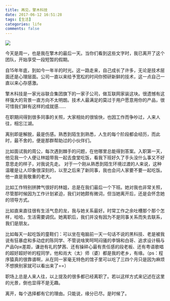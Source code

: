 ```yaml
---
title: 再见，擎木科技
date: 2017-06-12 16:51:28
tags: [生活]
categories: life
comments: false
---
```


![](/images/goodbye_1.png)

今天是周一，也是我在擎木的最后一天。当你们看到这些文字时，我已离开了这个团队，开始享受一段短暂的假期。

自15年年底，到如今一年半的时光。这一路走来，自己成长了许多，无论是技术层面还是心理层面。公司一直以来给予宽松的时间你预研新鲜的技术，这一点自己一直以来心存感激。

擎木科技是一家光谷联合集团旗下的一家子公司，做互联网家装这块。很遗憾有这样强大的背景一直方向不太明朗。技术人最满足的莫过于用户愿意用你的产品，很可惜我们鲜有这样的成就感…… 

在职期间得到很多同事的关照，大家相处的很愉快，也因工作而争吵过，人来人往，相忘江湖。

离别即是解脱，最是伤感。熟悉到陌生到熟悉，人生的每个阶段都会经历，而此时，最不舍的，便是那群帮助过的小伙伴们。
 
比如面试我的周公，每次遇到棘手的问题，在他哪里总能得到答案。入职第一天，他见我一个人便让林姐带我一起去食堂吃饭，看我下班好久了手头没什么事又不好意思走的样子，对我说先走。
对于一个刚从熟悉到陌生环境过渡的人来说，这种温暖是让人印象很深刻的，以至之后来了新同事，我也会问人家要不要一起吃饭。他一直是我敬重的老大。

比如工作特别拼脾气很好的林姐，总是在我们最后一个下班。她对我也非常关照，尽管那时候因为工作计划紧迫，我们对她颇有微词，但当她离开后，还是会怀念她的领导方式。

比如直来直往很有生活气息的龙，我与她关系最好。时常工作之余吐槽那个那个怎样，哈哈，生活需要调侃。她离职后，我们并没有因为不是同事关系而失去联系，我们是朋友。  

比如每天一起吃饭的童鞋们：可以坐在电脑前一天一句话不说的黑科技、老是被我说有狂暴症和多动症的陈同学、不管说啥笑呵呵闷骚的李锦和白哥、追求设计稿与产品0px差距，谦逊有礼的梦茜、还有操碎心最有责任感的段老板、还有粤语歌唱的超好超好听的程同学，他和肖大（太）师（婆）都是我的老乡，有缘。（ps：程序猿真的很靠谱啊，从在同一家毫无特色的馆子里可以吃了三四个月只是因为麻烦不想换别家就可以看出来了==）

职场上总是人来人往，以上提及的很多都已经离职了。若以这样方式来记述在这里的光景，倒也显得不是无趣。

离开，每个选择都有它的理由。只能说，缘分已尽。是时候了。
